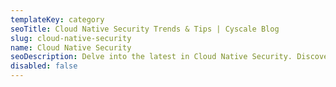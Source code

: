 ```yaml
---
templateKey: category
seoTitle: Cloud Native Security Trends & Tips | Cyscale Blog
slug: cloud-native-security
name: Cloud Native Security
seoDescription: Delve into the latest in Cloud Native Security. Discover key trends, actionable tips, and expert insights to secure your cloud-native environments effectively.
disabled: false
---
```

